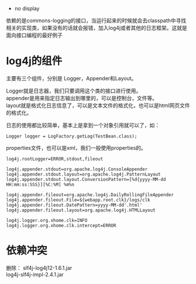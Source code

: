 - no display

依赖的是commons-logging的接口，当运行起来的时候就会去classpath中寻找相关的实现类，如果没有的话就会报错，加入log4j或者其他的日志框架。这就是面向接口编程的最好例子


# log4j的组件
主要有三个组件，分别是 Logger，Appender和Layout。

Logger就是日志器，我们只要调用这个类的接口进行使用。  
appender是用来指定日志输出到哪里的，可以是控制台，文件等。  
layout就是格式化日志信息了，可以是文本文件的格式化，也可以是html网页文件的格式化。

日志的使用都比较简单，基本上是拿到一个对象引用就可以了，如：
```
Logger logger = LogFactory.getLog(TestBean.class);

```

properties文件，也可以是xml，我们一般使用properties的。
```
log4j.rootLogger=ERROR,stdout,fileout

log4j.appender.stdout=org.apache.log4j.ConsoleAppender
log4j.appender.stdout.layout=org.apache.log4j.PatternLayout
log4j.appender.stdout.layout.ConversionPattern=[%d{yyyy-MM-dd HH:mm:ss:SSS}][%C:%M] %m%n

log4j.appender.fileout=org.apache.log4j.DailyRollingFileAppender
log4j.appender.fileout.File=${webapp.root.clk}/logs/clk 
log4j.appender.fileout.DatePattern=yyyy-MM-dd'.html'
log4j.appender.fileout.layout=org.apache.log4j.HTMLLayout

log4j.logger.org.xhome.clk=INFO
log4j.logger.org.xhome.clk.intercept=ERROR

```

# 依赖冲突
删除：
slf4j-log4j12-1.6.1.jar  
log4j-slf4j-impl-2.4.1.jar

